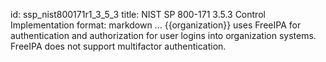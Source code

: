 id: ssp_nist800171r1_3_5_3
title: NIST SP 800-171 3.5.3 Control Implementation
format: markdown
...
{{organization}} uses FreeIPA for authentication and authorization for user logins into organization systems. FreeIPA does not support multifactor authentication.

